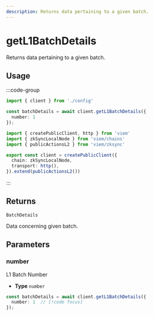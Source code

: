 ```yaml
---
description: Returns data pertaining to a given batch.
---
```


# getL1BatchDetails

Returns data pertaining to a given batch.

## Usage

:::code-group

```ts [example.ts]
import { client } from './config'

const batchDetails = await client.getL1BatchDetails({
  number: 1
});
```

```ts [config.ts]
import { createPublicClient, http } from 'viem'
import { zkSyncLocalNode } from 'viem/chains'
import { publicActionsL2 } from 'viem/zksync'

export const client = createPublicClient({
  chain: zkSyncLocalNode,
  transport: http(),
}).extend(publicActionsL2())
```
:::

## Returns 

`BatchDetails`

Data concerning given batch.

## Parameters

### number

L1 Batch Number

- **Type** `number`

```ts
const batchDetails = await client.getL1BatchDetails({
  number: 1  // [!code focus]
});
```
